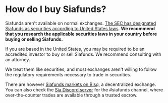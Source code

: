# How do I buy Siafunds?

Siafunds aren't available on normal exchanges. [The SEC has designated Siafunds as securities according to United States laws](../sec-settlement-faq/does-this-mean-siafunds-are-securities.md). **We recommend that you research the applicable securities laws in your country before buying or selling Siafunds.**

If you are based in the United States, you may be required to be an accredited investor to buy or sell Siafunds. We recommend consulting with an attorney.

We treat them like securities, and most exchanges aren't willing to follow the regulatory requirements necessary to trade in securities.

There are however [Siafunds markets on Bisq](https://bisq.network/markets/?currency=sf\_btc), a decentralized exchange. You can also check the [Sia Discord server](https://discord.gg/sia) for the #siafunds channel, where over-the-counter trades are available through a trusted escrow.
